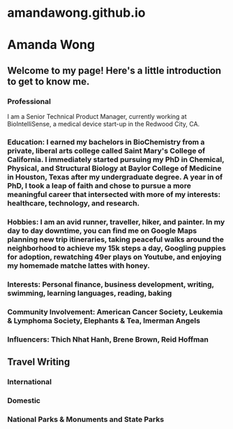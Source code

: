 # amandawong.github.io

# Amanda Wong 

## Welcome to my page! Here's a little introduction to get to know me. 

### **Professional**

I am a Senior Technical Product Manager, currently working at BioIntelliSense, a medical device start-up in the Redwood City, CA. 

### **Education**: I earned my bachelors in BioChemistry from a private, liberal arts college called Saint Mary's College of California. I immediately started pursuing my PhD in Chemical, Physical, and Structural Biology at Baylor College of Medicine in Houston, Texas after my undergraduate degree. A year in of PhD, I took a leap of faith and chose to pursue a more meaningful career that intersected with more of my interests: healthcare, technology, and research. 

### **Hobbies**: I am an avid runner, traveller, hiker, and painter. In my day to day downtime, you can find me on Google Maps planning new trip itineraries, taking peaceful walks around the neighborhood to achieve my 15k steps a day, Googling puppies for adoption, rewatching 49er plays on Youtube, and enjoying my homemade matche lattes with honey. 

### **Interests**: Personal finance, business development, writing, swimming, learning languages, reading, baking 

### **Community Involvement**: American Cancer Society, Leukemia & Lymphoma Society, Elephants & Tea, Imerman Angels

### **Influencers**: Thich Nhat Hanh, Brene Brown, Reid Hoffman 

## Travel Writing 

### **International**

### **Domestic**

### **National Parks & Monuments and State Parks**

